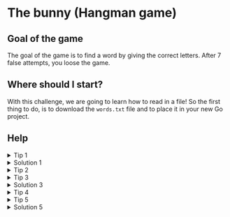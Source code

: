 # The bunny (Hangman game)

## Goal of the game

The goal of the game is to find a word by giving the correct letters.
After 7 false attempts, you loose the game.


## Where should I start?

With this challenge, we are going to learn how to read in a file!
So the first thing to do, is to download the `words.txt` file and to place it in your new Go project.

## Help

<details>
<summary>Tip 1</summary>

How to choose a random word from `words.txt`?

- select a random number between 0 and the maximum number of lines (858 lines);
- open the file;
- read the file line by line until you reached that line.

Try to search this information online!
</details>

<details>
<summary>Solution 1</summary>

```go
// chooseWord select a random word in words.txt.
func chooseWord() (string, error) {
	rand.Seed(time.Now().UnixNano())
    wordNum := rand.Intn(858)

	// open the file: could error if the file is not found for example.
	file, err := os.Open("words.txt")
	if err != nil {
		return "", err
	}

	// make sure to close the file when you are done reading it.
	defer file.Close()

	scanner := bufio.NewScanner(file)

	// read line by line
	for i := 0; i <= wordNum; i++ {
		// read a line and make it available in the `Text()` method.
		// any error is available in the `Err()` method.
		scanner.Scan()
	}

	return scanner.Text(), scanner.Err()
}
```
</details>

<details>
<summary>Tip 2</summary>

You will need another variable `hiddenWord` to store the progress of the player.
It should be the same length than your chosen word, but it only contains: `_`.
</details>


<details>
<summary>Tip 3</summary>

Store the user input in a `letter` variable.
</details>

<details>
    <summary>Solution 3</summary>

```go
	var playerLetter string
	fmt.Print("Enter a letter: ")
	fmt.Scanf("%s", &playerLetter)
```
</details>

<details>
<summary>Tip 4</summary>

Write a function `replaceLetter` which replaces all occurrences a given letter in the hidden word.
</details>

<details>
<summary>Tip 5</summary>

If the player entered the wrong letter (the letter does not exists in `word`), display the hangman in the next "stage".
</details>

<details>
<summary>Solution 5</summary>

You can store the score of the player in a variable (for example: `bad`).
Each time the player give a wrong answer, increment this value and display the associated picture:

```go
var pics = []string{
	`
               __
              \  ,\
              " =__)
`,
	`
             ,\
             \\\,_
              \  ,\
              " =__)
`,
	`
             ,\
             \\\,_
              \  ,\
         __,.-" =__)
       ."        )
      /         /
      |______--'
`,
	`
             ,\
             \\\,_
              \  ,\
         __,.-" =__)
       ."        )
      /        \/
      |______-\ \_
               '--'
`,
	`
             ,\
             \\\,_
              \  ,\
         __,.-" =__)
       ."        )
      /        \/\_
      |_____-\ \_-'
              '--'
`,
	`
             ,\
             \\\,_
              \  ,\
         __,.-" =__)
       ."        )
      /   ,    \/\_
      |    )_-\ \_-'
      '-----' '--'
`,
	`
             ,\
             \\\,_
              \  ,\
         __,.-" =__)
       ."        )
    ,_/   ,    \/\_
    \_|    )_-\ \_-'
      '-----' '--'
`}

bad := 1
fmt.Println(hangmanPics[bad])

```
</details>